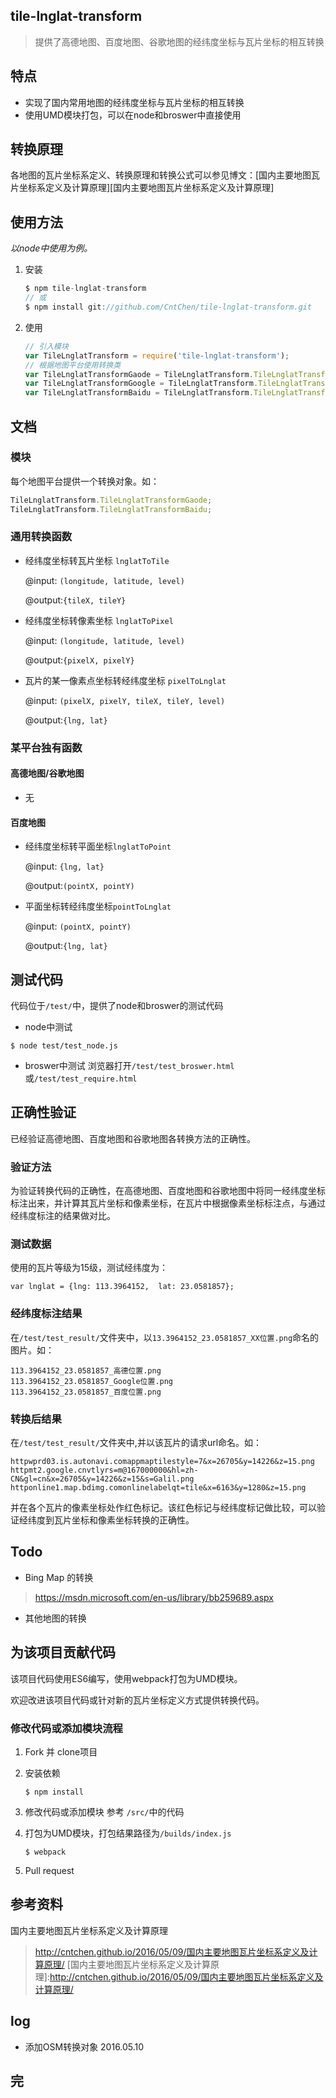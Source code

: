 ## tile-lnglat-transform
>提供了高德地图、百度地图、谷歌地图的经纬度坐标与瓦片坐标的相互转换

## 特点
* 实现了国内常用地图的经纬度坐标与瓦片坐标的相互转换
* 使用UMD模块打包，可以在node和broswer中直接使用

## 转换原理
各地图的瓦片坐标系定义、转换原理和转换公式可以参见博文：[国内主要地图瓦片坐标系定义及计算原理][国内主要地图瓦片坐标系定义及计算原理]

## 使用方法
*以node中使用为例。*

1. 安装
    ```js
    $ npm tile-lnglat-transform
    // 或
    $ npm install git://github.com/CntChen/tile-lnglat-transform.git
    ```

2. 使用
    ```js
    // 引入模块
    var TileLnglatTransform = require('tile-lnglat-transform');
    // 根据地图平台使用转换类
    var TileLnglatTransformGaode = TileLnglatTransform.TileLnglatTransformGaode;
    var TileLnglatTransformGoogle = TileLnglatTransform.TileLnglatTransformGoogle;
    var TileLnglatTransformBaidu = TileLnglatTransform.TileLnglatTransformBaidu;
    ```

## 文档

### 模块
每个地图平台提供一个转换对象。如：
```js
TileLnglatTransform.TileLnglatTransformGaode;
TileLnglatTransform.TileLnglatTransformBaidu;
```

### 通用转换函数 

* 经纬度坐标转瓦片坐标 `lnglatToTile`

  @input: `(longitude, latitude, level)`

  @output:`{tileX, tileY}`

* 经纬度坐标转像素坐标 `lnglatToPixel`

  @input: `(longitude, latitude, level)`

  @output:`{pixelX, pixelY}`

* 瓦片的某一像素点坐标转经纬度坐标 `pixelToLnglat`

  @input: `(pixelX, pixelY, tileX, tileY, level)`

  @output:`{lng, lat}`

### 某平台独有函数

#### 高德地图/谷歌地图
* 无


#### 百度地图

* 经纬度坐标转平面坐标`lnglatToPoint`

  @input: `{lng, lat}`

  @output:`(pointX, pointY)`

* 平面坐标转经纬度坐标`pointToLnglat`

  @input: `(pointX, pointY)`

  @output:`{lng, lat}`

## 测试代码
代码位于`/test/`中，提供了node和broswer的测试代码

* node中测试
```
$ node test/test_node.js
```

* broswer中测试
浏览器打开`/test/test_broswer.html`或`/test/test_require.html`

## 正确性验证
已经验证高德地图、百度地图和谷歌地图各转换方法的正确性。

### 验证方法
为验证转换代码的正确性，在高德地图、百度地图和谷歌地图中将同一经纬度坐标标注出来，并计算其瓦片坐标和像素坐标，在瓦片中根据像素坐标标注点，与通过经纬度标注的结果做对比。

### 测试数据
使用的瓦片等级为15级，测试经纬度为：
```
var lnglat = {lng: 113.3964152,  lat: 23.0581857};
```

### 经纬度标注结果
在`/test/test_result/`文件夹中，以`13.3964152_23.0581857_XX位置.png`命名的图片。如：
```
113.3964152_23.0581857_高德位置.png
113.3964152_23.0581857_Google位置.png
113.3964152_23.0581857_百度位置.png
```

### 转换后结果
在`/test/test_result/`文件夹中,并以该瓦片的请求url命名。如：
```
httpwprd03.is.autonavi.comappmaptilestyle=7&x=26705&y=14226&z=15.png
httpmt2.google.cnvtlyrs=m@167000000&hl=zh-CN&gl=cn&x=26705&y=14226&z=15&s=Galil.png
httponline1.map.bdimg.comonlinelabelqt=tile&x=6163&y=1280&z=15.png
```
并在各个瓦片的像素坐标处作红色标记。该红色标记与经纬度标记做比较，可以验证经纬度到瓦片坐标和像素坐标转换的正确性。

## Todo
* Bing Map 的转换
> https://msdn.microsoft.com/en-us/library/bb259689.aspx

* 其他地图的转换

## 为该项目贡献代码
该项目代码使用ES6编写，使用webpack打包为UMD模块。

欢迎改进该项目代码或针对新的瓦片坐标定义方式提供转换代码。

### 修改代码或添加模块流程

1. Fork 并 clone项目

2. 安装依赖
    ```
    $ npm install
    ```

3. 修改代码或添加模块
参考 `/src/`中的代码

4. 打包为UMD模块，打包结果路径为`/builds/index.js`
    ```
    $ webpack
    ```

5. Pull request

## 参考资料
国内主要地图瓦片坐标系定义及计算原理
>http://cntchen.github.io/2016/05/09/国内主要地图瓦片坐标系定义及计算原理/
[国内主要地图瓦片坐标系定义及计算原理]:http://cntchen.github.io/2016/05/09/国内主要地图瓦片坐标系定义及计算原理/

## log
* 添加OSM转换对象 2016.05.10


## 完
